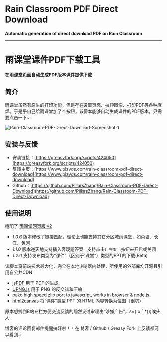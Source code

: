 # Rain Classroom PDF Direct Download
**Automatic generation of direct download PDF on Rain Classroom**
***
# 雨课堂课件PDF下载工具
**在雨课堂页面自动生成PDF版本课件提供下载**

## 简介
雨课堂虽然有原生的打印功能，但是存在设置页面、拉伸图像、打印PDF等各种麻烦。于是乎自己给雨课堂加了个按钮，该脚本能够自动生成课件的PDF版本，只需要点击一下~

![Rain-Classroom-PDF-Direct-Download-Screenshot-1](https://user-images.githubusercontent.com/13759663/120071624-c5d21500-c0c2-11eb-97af-8f1f0c0cce12.png)


## 安装与反馈
- 安装链接：[https://greasyfork.org/scripts/424050](https://greasyfork.org/scripts/424050)
- 反馈主页：[https://www.pizyds.com/rain-classroom-pdf-direct-download](https://www.pizyds.com/rain-classroom-pdf-direct-download)
- Github：[https://github.com/PillarsZhang/Rain-Classroom-PDF-Direct-Download](https://github.com/PillarsZhang/Rain-Classroom-PDF-Direct-Download)

## 使用说明

适配了 [雨课堂网页版 v2](https://www.yuketang.cn/v2/web)

- *1.0.6* 版本修改了链接匹配，理论上也能支持其它分区域雨课堂，如荷塘、长江、黄河
- *1.1.0* 版本逆天地支持插入客观题答案，支持点击`[ 答案 ]`按钮来开启或关闭
- *1.2.0* 支持发布类型为“课件”（区别于“课堂”）类型的PPT的下载(Beta)

该脚本将前端技术最大化，完全在本地浏览器内处理，所使用的外部库均开源且引用自公共CDN

- [jsPDF](https://github.com/MrRio/jsPDF) 用于 PDF 的生成
- [UPNG.js](https://github.com/photopea/UPNG.js/) 用于 PNG 的反交错和压缩
- [pako](https://github.com/nodeca/pako) high speed zlib port to javascript, works in browser & node.js
- [html2canvas](https://github.com/niklasvh/html2canvas) 将“课件”类型 PPT 的 HTML 内容转换为位图（很坑）

原本想搁到B站专栏方便交流反馈的居然没过审理由“涉嫌广告”，ε=(´ο｀*)))唉头大

博客的评论回复邮件提醒搞好啦！！在 博客 / Github / Greasy Fork 上反馈都可以看到~
